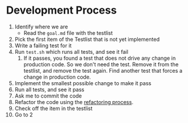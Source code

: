 # Development Process

1. Identify where we are
    - Read the `goal.md` file with the testlist
1. Pick the first item of the Testlist that is not yet implemented
1. Write a failing test for it
1. Run `test.sh` which runs all tests, and see it fail
    1. If it passes, you found a test that does not drive any change in production code. So we don't need the test. Remove it from the testlist, and remove the test again. Find another test that forces a change in production code.
1. Implement the smallest possible change to make it pass
1. Run all tests, and see it pass
1. Ask me to commit the code
1. Refactor the code using the [refactoring process](./refactoring-process.md).
1. Check off the item in the testlist
1. Go to 2